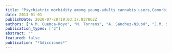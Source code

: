 ```yaml
---
title: "Psychiatric morbidity among young-adults cannabis users,Comorbilidad psiquiátrica en jóvenes-adultos consumidores de cannabis"
date: 2013-01-01
publishDate: 2020-07-28T19:03:37.037862Z
authors: ["A.M. Cuenca-Royo", "M. Torrens", "A. Sánchez-Niubó", "J.M. Suelves", "A. Domingo-Salvany"]
publication_types: ["2"]
abstract: ""
featured: false
publication: "*Adicciones*"
---
```


